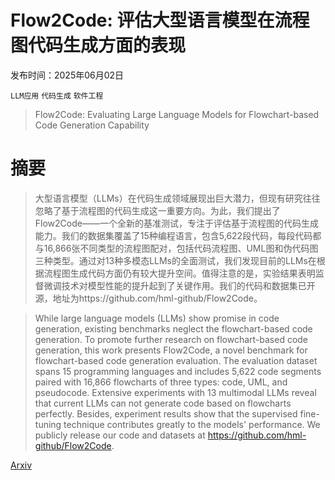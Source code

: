 # Flow2Code: 评估大型语言模型在流程图代码生成方面的表现

发布时间：2025年06月02日

`LLM应用` `代码生成` `软件工程`

> Flow2Code: Evaluating Large Language Models for Flowchart-based Code Generation Capability

# 摘要

> 大型语言模型（LLMs）在代码生成领域展现出巨大潜力，但现有研究往往忽略了基于流程图的代码生成这一重要方向。为此，我们提出了Flow2Code——一个全新的基准测试，专注于评估基于流程图的代码生成能力。我们的数据集覆盖了15种编程语言，包含5,622段代码，每段代码都与16,866张不同类型的流程图配对，包括代码流程图、UML图和伪代码图三种类型。通过对13种多模态LLMs的全面测试，我们发现目前的LLMs在根据流程图生成代码方面仍有较大提升空间。值得注意的是，实验结果表明监督微调技术对模型性能的提升起到了关键作用。我们的代码和数据集已开源，地址为https://github.com/hml-github/Flow2Code。

> While large language models (LLMs) show promise in code generation, existing benchmarks neglect the flowchart-based code generation. To promote further research on flowchart-based code generation, this work presents Flow2Code, a novel benchmark for flowchart-based code generation evaluation. The evaluation dataset spans 15 programming languages and includes 5,622 code segments paired with 16,866 flowcharts of three types: code, UML, and pseudocode. Extensive experiments with 13 multimodal LLMs reveal that current LLMs can not generate code based on flowcharts perfectly. Besides, experiment results show that the supervised fine-tuning technique contributes greatly to the models' performance. We publicly release our code and datasets at https://github.com/hml-github/Flow2Code.

[Arxiv](https://arxiv.org/abs/2506.02073)